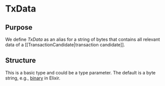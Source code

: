 # TxData


## Purpose


We define _TxData_ as an alias for
a string of bytes that contains all relevant data of a
[[TransactionCandidate|transaction candidate]].
<!--
It is in particular used in the context of certificates of availability.
-->

## Structure


This is a basic type and could be a type parameter.
The default is a byte string, e.g.,
[binary](
https://hexdocs.pm/elixir/binaries-strings-and-charlists.html#binaries)
in Elixir.
